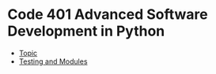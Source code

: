 # Code 401 Advanced Software Development in Python

- [Topic](401_Read01.md)
- [Testing and Modules](401_Read02.md)